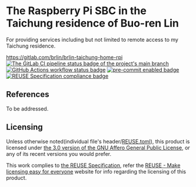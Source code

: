 # The Raspberry Pi SBC in the Taichung residence of Buo-ren Lin

For providing services including but not limited to remote access to my Taichung residence.

<https://gitlab.com/brlin/brlin-taichung-home-rpi>  
[![The GitLab CI pipeline status badge of the project's `main` branch](https://gitlab.com/brlin/brlin-taichung-home-rpi/badges/main/pipeline.svg?ignore_skipped=true "Click here to check out the comprehensive status of the GitLab CI pipelines")](https://gitlab.com/brlin/brlin-taichung-home-rpi/-/pipelines) [![GitHub Actions workflow status badge](https://github.com/brlin-tw/brlin-taichung-home-rpi/actions/workflows/check-potential-problems.yml/badge.svg "GitHub Actions workflow status")](https://github.com/brlin-tw/brlin-taichung-home-rpi/actions/workflows/check-potential-problems.yml) [![pre-commit enabled badge](https://img.shields.io/badge/pre--commit-enabled-brightgreen?logo=pre-commit&logoColor=white "This project uses pre-commit to check potential problems")](https://pre-commit.com/) [![REUSE Specification compliance badge](https://api.reuse.software/badge/gitlab.com/brlin/brlin-taichung-home-rpi "This project complies to the REUSE specification to decrease software licensing costs")](https://api.reuse.software/info/gitlab.com/brlin/brlin-taichung-home-rpi)

## References

To be addressed.

## Licensing

Unless otherwise noted(individual file's header/[REUSE.toml](REUSE.toml)), this product is licensed under [the 3.0 version of the GNU Affero General Public License](https://www.gnu.org/licenses/agpl-3.0.html), or any of its recent versions you would prefer.

This work complies to [the REUSE Specification](https://reuse.software/spec/), refer the [REUSE - Make licensing easy for everyone](https://reuse.software/) website for info regarding the licensing of this product.
